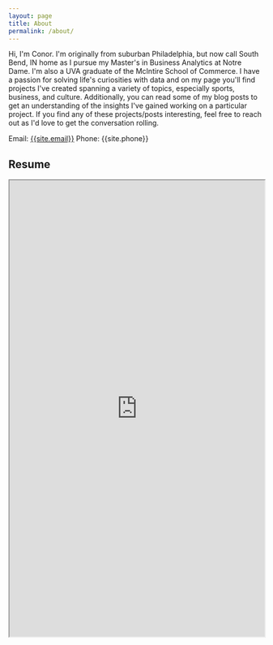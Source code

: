```yaml
---
layout: page
title: About
permalink: /about/
---
```

<p>
Hi, I'm Conor. I'm originally from suburban Philadelphia, but now call South Bend, IN home as I pursue my Master's in Business Analytics at Notre Dame. I'm also a UVA graduate of the McIntire School of Commerce. I have a passion for solving life's curiosities with data and on my page you'll find projects I've created spanning a variety of topics, especially sports, business, and culture. Additionally, you can read some of my blog posts to get an understanding of the insights I've gained working on a particular project. If you find any of these projects/posts interesting, feel free to reach out as I'd love to get the conversation rolling.
</p>

Email: <a href="mailto:{{site.email}}?Subject=From Blog Site:">{{site.email}}</a>
Phone: {{site.phone}}

## Resume
<iframe src="https://drive.google.com/open?id=18xHF4SRS3pEAnxkowZhucR2UFtVALNuD" width="100%" height="900"></iframe>
